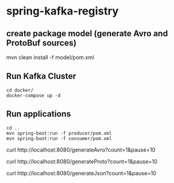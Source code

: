 # spring-kafka-registry

## create package model (generate Avro and ProtoBuf sources)
mvn clean install -f model/pom.xml

## Run Kafka Cluster
```
cd docker/
docker-compose up -d
```

## Run applications
```
cd ..
mvn spring-boot:run -f producer/pom.xml
mvn spring-boot:run -f consumer/pom.xml
```

curl http://localhost:8080/generateAvro?count=1&pause=10

curl http://localhost:8080/generateProto?count=1&pause=10

curl http://localhost:8080/generateJson?count=1&pause=10
